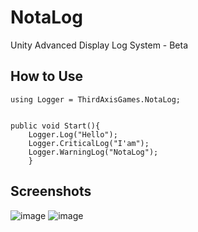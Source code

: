 # NotaLog
Unity Advanced Display Log System - Beta

## How to Use

````
using Logger = ThirdAxisGames.NotaLog;


public void Start(){
    Logger.Log("Hello");
    Logger.CriticalLog("I'am");
    Logger.WarningLog("NotaLog");
    }

````

## Screenshots

![image](https://github.com/user-attachments/assets/3326d733-4231-422b-99e9-aedd48092189)
![image](https://github.com/user-attachments/assets/88b3b882-9c7d-4c2d-bc6e-004e8ecd2608)




